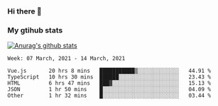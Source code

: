 ### Hi there 👋

### My gtihub stats

[![Anurag's github stats](https://github-readme-stats.vercel.app/api?username=gaozhidong)](https://github.com/gaozhidong/github-readme-stats)

<!--START_SECTION:waka-->
```text
Week: 07 March, 2021 - 14 March, 2021

Vue.js       20 hrs 8 mins   ███████████▒░░░░░░░░░░░░░   44.91 % 
TypeScript   10 hrs 30 mins  ██████░░░░░░░░░░░░░░░░░░░   23.43 % 
HTML         6 hrs 47 mins   ███▓░░░░░░░░░░░░░░░░░░░░░   15.13 % 
JSON         1 hr 50 mins    █░░░░░░░░░░░░░░░░░░░░░░░░   04.09 % 
Other        1 hr 32 mins    █░░░░░░░░░░░░░░░░░░░░░░░░   03.44 % 
```
<!--END_SECTION:waka-->